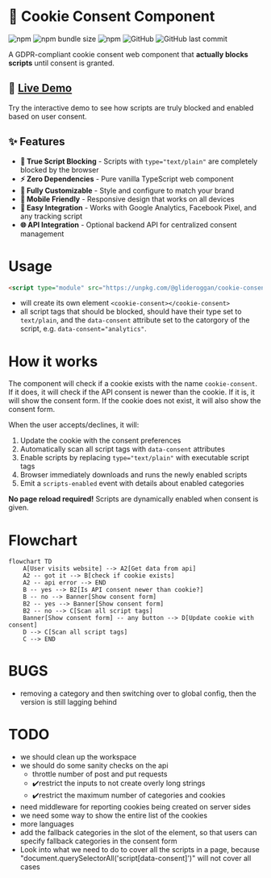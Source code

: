 # 🍪 Cookie Consent Component

![npm](https://img.shields.io/npm/v/@glideroggan/cookie-consent?style=flat-square)
![npm bundle size](https://img.shields.io/bundlephobia/min/@glideroggan/cookie-consent?style=flat-square)
![npm](https://img.shields.io/npm/dt/@glideroggan/cookie-consent?style=flat-square)
![GitHub](https://img.shields.io/github/license/glideroggan/cookieConsent?style=flat-square)
![GitHub last commit](https://img.shields.io/github/last-commit/glideroggan/cookieConsent?style=flat-square)

A GDPR-compliant cookie consent web component that **actually blocks scripts** until consent is granted.

## 🚀 [Live Demo](https://glideroggan.github.io/cookieConsent/)

Try the interactive demo to see how scripts are truly blocked and enabled based on user consent.

## ✨ Features

- **🚫 True Script Blocking** - Scripts with `type="text/plain"` are completely blocked by the browser
- **⚡ Zero Dependencies** - Pure vanilla TypeScript web component  
- **🎨 Fully Customizable** - Style and configure to match your brand
- **📱 Mobile Friendly** - Responsive design that works on all devices
- **🔧 Easy Integration** - Works with Google Analytics, Facebook Pixel, and any tracking script
- **🌐 API Integration** - Optional backend API for centralized consent management

# Usage
```html
<script type="module" src="https://unpkg.com/@glideroggan/cookie-consent/dist/cookie-consent.esm.js"></script>
```
- will create its own element `<cookie-consent></cookie-consent>`
- all script tags that should be blocked, should have their type set to `text/plain`, and the `data-consent` attribute set to the catorgory of the script, e.g. `data-consent="analytics"`.

# How it works
The component will check if a cookie exists with the name `cookie-consent`. If it does, it will check if the API consent is newer than the cookie. If it is, it will show the consent form. If the cookie does not exist, it will also show the consent form.

When the user accepts/declines, it will:
1. Update the cookie with the consent preferences
2. Automatically scan all script tags with `data-consent` attributes
3. Enable scripts by replacing `type="text/plain"` with executable script tags
4. Browser immediately downloads and runs the newly enabled scripts
5. Emit a `scripts-enabled` event with details about enabled categories

**No page reload required!** Scripts are dynamically enabled when consent is given.

# Flowchart
```mermaid
flowchart TD
    A[User visits website] --> A2[Get data from api]
    A2 -- got it --> B[check if cookie exists]
    A2 -- api error --> END
    B -- yes --> B2[Is API consent newer than cookie?]
    B -- no --> Banner[Show consent form]
    B2 -- yes --> Banner[Show consent form]
    B2 -- no --> C[Scan all script tags]
    Banner[Show consent form] -- any button --> D[Update cookie with consent]
    D --> C[Scan all script tags]
    C --> END
```

# BUGS
- removing a category and then switching over to global config, then the version is still lagging behind

# TODO
- we should clean up the workspace
- we should do some sanity checks on the api
  - throttle number of post and put requests
  - ✔️restrict the inputs to not create overly long strings
  - ✔️restrict the maximum number of categories and cookies
- need middleware for reporting cookies being created on server sides
- we need some way to show the entire list of the cookies
- more languages
- add the fallback categories in the slot of the element, so that users can specify fallback categories in the consent form
- Look into what we need to do to cover all the scripts in a page, because "document.querySelectorAll('script[data-consent]')" will not cover all cases